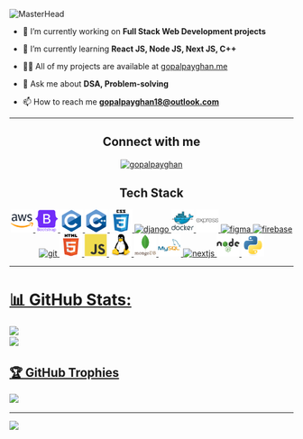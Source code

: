 ![MasterHead](https://blogger.googleusercontent.com/img/b/R29vZ2xl/AVvXsEhwtf_xOmMtZp0GEJSVHsudNPLj8N4qamwioz-tJlZO8CqJVnyLoberhyphenhyphen1-HZdwWP60jeP6AD-1inpi_UOa30TH9BCQeH3nfCc0mlNuZhlgTWGjvAIt6YbBWzj1JNcnMvvFmyys4cYdrdFsKKQUiGOOe6eS240e0fPvtNtS-pU2rDjjbyNH4iwWqRDWwIkY/s2000/Hi%20there,%20I'm%20Gopal%20Payghan%F0%9F%91%8B.gif)
- 🔭 I’m currently working on **Full Stack Web Development projects**

- 🌱 I’m currently learning **React JS, Node JS, Next JS, C++**

- 👨‍💻 All of my projects are available at [gopalpayghan.me](gopalpayghan.me)

- 💬 Ask me about **DSA, Problem-solving**

- 📫 How to reach me **gopalpayghan18@outlook.com**
<hr/>
<h2 align="center">Connect with me</h2>
<p align="center">
<a href="https://linkedin.com/in/gopalpayghan" target="blank"><img align="center" src="https://raw.githubusercontent.com/rahuldkjain/github-profile-readme-generator/master/src/images/icons/Social/linked-in-alt.svg" alt="gopalpayghan" height="30" width="40" /></a>
</p>

<h2 align="center">Tech Stack</h2>
<p align="center"> <a href="https://aws.amazon.com" target="_blank" rel="noreferrer"> <img src="https://raw.githubusercontent.com/devicons/devicon/master/icons/amazonwebservices/amazonwebservices-original-wordmark.svg" alt="aws" width="40" height="40"/> </a> <a href="https://getbootstrap.com" target="_blank" rel="noreferrer"> <img src="https://raw.githubusercontent.com/devicons/devicon/master/icons/bootstrap/bootstrap-plain-wordmark.svg" alt="bootstrap" width="40" height="40"/> </a> <a href="https://www.cprogramming.com/" target="_blank" rel="noreferrer"> <img src="https://raw.githubusercontent.com/devicons/devicon/master/icons/c/c-original.svg" alt="c" width="40" height="40"/> </a> <a href="https://www.w3schools.com/cpp/" target="_blank" rel="noreferrer"> <img src="https://raw.githubusercontent.com/devicons/devicon/master/icons/cplusplus/cplusplus-original.svg" alt="cplusplus" width="40" height="40"/> </a> <a href="https://www.w3schools.com/css/" target="_blank" rel="noreferrer"> <img src="https://raw.githubusercontent.com/devicons/devicon/master/icons/css3/css3-original-wordmark.svg" alt="css3" width="40" height="40"/> </a> <a href="https://www.djangoproject.com/" target="_blank" rel="noreferrer"> <img src="https://cdn.worldvectorlogo.com/logos/django.svg" alt="django" width="40" height="40"/> </a> <a href="https://www.docker.com/" target="_blank" rel="noreferrer"> <img src="https://raw.githubusercontent.com/devicons/devicon/master/icons/docker/docker-original-wordmark.svg" alt="docker" width="40" height="40"/> </a> <a href="https://expressjs.com" target="_blank" rel="noreferrer"> <img src="https://raw.githubusercontent.com/devicons/devicon/master/icons/express/express-original-wordmark.svg" alt="express" width="40" height="40"/> </a> <a href="https://www.figma.com/" target="_blank" rel="noreferrer"> <img src="https://www.vectorlogo.zone/logos/figma/figma-icon.svg" alt="figma" width="40" height="40"/> </a> <a href="https://firebase.google.com/" target="_blank" rel="noreferrer"> <img src="https://www.vectorlogo.zone/logos/firebase/firebase-icon.svg" alt="firebase" width="40" height="40"/> </a> <a href="https://git-scm.com/" target="_blank" rel="noreferrer"> <img src="https://www.vectorlogo.zone/logos/git-scm/git-scm-icon.svg" alt="git" width="40" height="40"/> </a> <a href="https://www.w3.org/html/" target="_blank" rel="noreferrer"> <img src="https://raw.githubusercontent.com/devicons/devicon/master/icons/html5/html5-original-wordmark.svg" alt="html5" width="40" height="40"/> </a> <a href="https://developer.mozilla.org/en-US/docs/Web/JavaScript" target="_blank" rel="noreferrer"> <img src="https://raw.githubusercontent.com/devicons/devicon/master/icons/javascript/javascript-original.svg" alt="javascript" width="40" height="40"/> </a> <a href="https://www.linux.org/" target="_blank" rel="noreferrer"> <img src="https://raw.githubusercontent.com/devicons/devicon/master/icons/linux/linux-original.svg" alt="linux" width="40" height="40"/> </a> <a href="https://www.mongodb.com/" target="_blank" rel="noreferrer"> <img src="https://raw.githubusercontent.com/devicons/devicon/master/icons/mongodb/mongodb-original-wordmark.svg" alt="mongodb" width="40" height="40"/> </a> <a href="https://www.mysql.com/" target="_blank" rel="noreferrer"> <img src="https://raw.githubusercontent.com/devicons/devicon/master/icons/mysql/mysql-original-wordmark.svg" alt="mysql" width="40" height="40"/> </a> <a href="https://nextjs.org/" target="_blank" rel="noreferrer"> <img src="https://cdn.worldvectorlogo.com/logos/nextjs-2.svg" alt="nextjs" width="40" height="40"/> </a> <a href="https://nodejs.org" target="_blank" rel="noreferrer"> <img src="https://raw.githubusercontent.com/devicons/devicon/master/icons/nodejs/nodejs-original-wordmark.svg" alt="nodejs" width="40" height="40"/> </a> <a href="https://www.python.org" target="_blank" rel="noreferrer"> <img src="https://raw.githubusercontent.com/devicons/devicon/master/icons/python/python-original.svg" alt="python" width="40" height="40"/> </a> <a href="https://reactjs.org/" target="_blank" rel="noreferrer"></p>
<hr/>
<!-- <p>&nbsp;<img align="right" src="https://github-readme-stats.vercel.app/api?username=gopalpayghan&show_icons=true&locale=en" alt="gopalpayghan" /></p>

<p><img align="left" src="https://github-readme-stats.vercel.app/api/top-langs?username=gopalpayghan&show_icons=true&locale=en&layout=compact" alt="gopalpayghan" /></p> -->

# 📊 GitHub Stats:
![](https://nirzak-streak-stats.vercel.app/?user=gopalpayghan&theme=dark&hide_border=false)<br/>
![](https://github-readme-stats.vercel.app/api/top-langs/?username=gopalpayghan&theme=dark&hide_border=false&include_all_commits=false&count_private=false&layout=compact)

## 🏆 GitHub Trophies
![](https://github-profile-trophy.vercel.app/?username=gopalpayghan&theme=radical&no-frame=false&no-bg=true&margin-w=4)

---
[![](https://visitcount.itsvg.in/api?id=gopalpayghan&icon=6&color=10)](https://visitcount.itsvg.in)

<!-- Proudly created with GPRM ( https://gprm.itsvg.in ) -->
